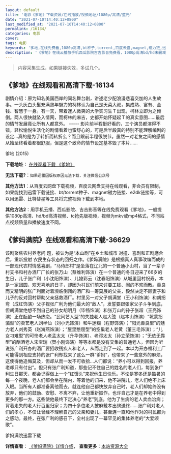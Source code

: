 ```yaml
---
layout: default
title: '电影《爹地》下载资源/在线播放/视频地址/1080p/高清/蓝光'
date: "2021-07-10T14:40:12+0800"
last_modified_at: "2021-07-10T14:40:12+0800"
permalink: /16134/
categories: 电影
cover:
tags: 电影
keywords: '爹地,在线免费看,1080p高清,bt种子,torrent,百度云盘,magnet,磁力链,迅雷下载资源'
description: '《爹地》在线云播放手机西瓜影院吉吉影音免费看，1080p高清bd/hd未删减完整版和tc抢先枪版，mkv/mp4格式，附带bt/torrent种子、magnet/磁力链、百度云盘、网盘资源迅雷下载链接'
---
```


>内容采集生成，如果链接失效，多试几个。


## 《爹地》在线观看和高清下载-16134

剧情介绍：原为知名美国西岸的同名舞台剧，讲述老少配浪漫悲喜交加的人生故事。一头灰白头髮充满熟年魅力的柯林认为自己是天菜大叔，集成熟、富有、金钱、智慧于一身。有一天，带着迷人微笑的大学实习生Ｔ出现，柯林立即为之倾倒。两人很快就坠入情网，而柯林的麻吉，史都开始怀疑起Ｔ的真实意图……最后的情节发展竟让所有人都意外。 ----- 影片前半程挺好看的，三个演员都演得不错，轻松愉悦生活化的剧情看着也蛮舒心的，可是后半段真的特别不能理解编剧的设定…真的是为了转折而转折么？而且跟前半程很脱节。虽然一对老友之间的感情从始至终看着都很舒服，但是这个致命的情节设定基本毁了本片……


爹地 (2015)

**下载地址**： [在线观看下载 《爹地》](https://www.btbtdy.me/btdy/dy4210.html) 


**无法下载?**：`如果迅雷因版权原因无法下载，关注微信公众号 `

**其他方法1**：从百度云网盘下载视频，百度云网盘支持在线观看，非会员有限制，如果能找到迅雷下载链接、bt/torrent种子、magnet磁力链接、e2dk链接等，可以用迅雷、比特彗星等工具将完整视频下载到本地。

**其他方法2**：用手机云播、西瓜影院、吉吉影音等在线免费观看《爹地》，一般提供1080p高清、hd/bd高清视频、tc抢先版视频，视频为mkv或mp4格式，不同站点视频质量和播放速度不同。


## 《爹妈满院》在线观看和高清下载-36629

该剧聚焦农村养老问 题，被认为是“本山剧”在乡土和城市 对撞、喜剧和正剧磨合后，重新投射 农民生存状态的回归之作。《爹妈满院》是根据真人真事改编而成的一部现代农村情感喜剧，“马侍郎村”是坐落在辽北的一个普通小山村，当了一辈子村支书和村办酒厂厂长的张万山（蔡维利饰演）在一个普通的冬日迎来了66岁的生日，儿子张广利（小沈阳饰演）、儿媳彩云（沈春阳饰演）从城里回村祝寿，本是一家团圆，欢天喜地的日子，却因为村民们前来讨要工钱、闹的不欢而散。善良而又精明的张广利面对着濒临倒闭的酒厂和一筹莫展的父亲，毅然决定不顾妻子和儿子的反对回村帮助父亲拯救酒厂。村里另一对父子胡满堂（王小利饰演）和胡拐弯（成红饰演）父子视张广利为他们最大的“敌人”，发誓要跟张家父子斗争到底，但胡满堂绝想不到自己的孙女胡明月（毕畅饰演）和张万山的孙子张超（王亮饰演）正在酝酿一场热恋。“民间艺人型”的失独老人赵大弦（赵本山饰演）“坑蒙拐骗型”的卖艺老人刘半仙（刘小光饰演）和牛迷糊（程野饰演）；“阳光善良型”的魅力老人刘秀英（赵海燕饰演）；“屋里憋屈型”的空巢老人老黄（董三毛饰演）；“儿女刁难型”的可怜老人老孟太太（升华饰演）、老邓太太（孙立荣饰演）；“无依无靠型”的酗酒老人宋宝瑞（贺小刚饰演）等等本都是没有交集的普通老人，但因为听说张广利开办的酒厂要招收残疾人和老人，从而走到了一起。本以为开办福利工厂可能得到相应支持的张广利却找来了这么一群“爹妈”，也带来了一些意外的麻烦，这使得他追悔莫及，但却从而一发不可收拾...人们都说：“养小可以得到回报，养老却只有付出”。但只有张广利知道，那些记不住自己的姓名的老人们，每到张广利生日那天，都会记得做上一个“红馒头”来祝他生日快乐。不论是寒冬还是酷暑的每一个夜晚，老人们都会坐在院内，等着他的归来，他不进院儿，老人们绝不上床入眠。当所有人都准备离他而去，就连他自己都快放弃自己时，老人们却始终没有放弃，他们的鼓励、安慰、不离不弃，让他重新振作。也许自己才是在养老中得到更多的那一方。这些使他最终下定决心“养老”到底。他为了生病的老人卖血治病；背着走失的老人行百里归家；为四十多位老人披麻戴孝出殡送终……张广利对老人们的孝心，不仅让曾经不理解自己的父亲和妻儿，甚至连一直和他作对的村民都为之感动。最终，在张广利的感召下，全村出现了一幕罕见的集体养老的“大爱颂歌”。


爹妈满院迅雷下载

**详情查看**： [《爹妈满院》详情介绍](/movie/36629/)， **查看更多**：[本站资源大全](/movie/t/all/)

